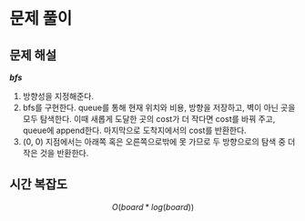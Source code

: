   # 문제 풀이

## 문제 해설

***bfs***

1. 방향성을 지정해준다.
2. bfs를 구현한다. queue를 통해 현재 위치와 비용, 방향을 저장하고, 벽이 아닌 곳을 모두 탐색한다. 이때 새롭게 도달한 곳의 cost가 더 작다면 cost를 바꿔 주고, queue에 append한다. 마지막으로 도착지에서의 cost를 반환한다.
3. (0, 0) 지점에서는 아래쪽 혹은 오른쪽으로밖에 못 가므로 두 방향으로의 탐색 중 더 작은 것을 반환한다.


## 시간 복잡도

$$O(board * log(board))$$

